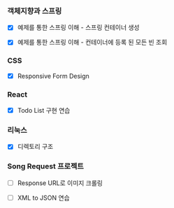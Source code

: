 ### 객체지향과 스프링

- [x] 예제를 통한 스프링 이해 - 스프링 컨테이너 생성
- [x] 예제를 통한 스프링 이해 - 컨테이너에 등록 된 모든 빈 조회



### CSS

- [x] Responsive Form Design



### React

- [x] Todo List 구현 연습



### 리눅스

- [x] 디렉토리 구조



### Song Request 프로젝트

- [ ] Response URL로 이미지 크롤링
- [ ] XML to JSON 연습

